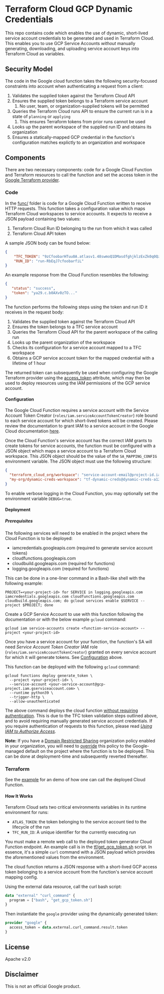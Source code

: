 # Terraform Cloud GCP Dynamic Credentials

This repo contains code which enables the use of dynamic, short-lived service account credentials to be generated and used in Terraform Cloud.  This enables you to use GCP Service Accounts *without* manually generating, downloading, and uploading service account keys into Terraform Cloud as variables.

## Security Model

The code in the Google cloud function takes the following security-focused constraints into account when authenticating a request from a client:

1. Validates the supplied token against the Terraform Cloud API
2. Ensures the supplied token belongs to a Terraform service account
   1. No user, team, or organization-supplied tokens will be permitted
3. Queries the Terraform Cloud runs API to ensure the current run is in a state of `planning` or `applying`
   1. This ensures Terraform tokens from prior runs cannot be used
4. Looks up the parent workspace of the supplied run ID and obtains its organization
5. Ensures a statically-mapped GCP credential in the function's configuration matches explictly to an organization and workspace

## Components

There are two necessary components: code for a Google Cloud Function and Terraform resources to call the function and set the access token in the [Google Terraform provider](https://registry.terraform.io/providers/hashicorp/google/latest/docs/guides/provider_reference).

### Code

In the [func/](func/) folder is code for a Google Cloud Function written to receive HTTP requests.  This function takes a configuration value which maps Terraform Cloud workspaces to service accounts.  It expects to receive a JSON payload containing two values:

1. Terraform Cloud Run ID belonging to the run from which it was called
2. Terraform Cloud API token

A sample JSON body can be found below:

```json
{
    "TFC_TOKEN": "9zCfoobarHTuu0A.atlasv1.48swmoQ1DMasdfghjklzExZk0q0QzIguuIaekI0HbjjOY5dXFkkoJV1pbazquux",
    "RUN_ID": "run-RbEqJ7cfoobarfiL"
}
```

An example response from the Cloud Function resembles the following:

```json
{
   "status": "success",
   "token": "ya29.c.b0AXv0zTO..."
}
```

The function performs the following steps using the token and run ID it receives in the request body:

1. Validates the supplied token against the Terraform Cloud API
2. Ensures the token belongs to a TFC service account
3. Queries the Terraform Cloud API for the parent workspace of the calling run
4. Looks up the parent organization of the workspace
5. Checks its configuration for a service account mapped to a TFC workspace
6. Obtains a GCP service account token for the mapped credential with a lifetime of 1 hour

The returned token can subsequently be used when configuring the Google Terraform provider using the [access_token](https://registry.terraform.io/providers/hashicorp/google/latest/docs/guides/provider_reference#access_token) attribute, which may then be used to deploy resources using the IAM permissions of the GCP service account.

#### Configuration

The Google Cloud Function requires a service account with the Service Account Token Creator (`roles/iam.serviceAccountTokenCreator`) role bound to each service account for which short-lived tokens will be created.  Please review the documentation to grant IAM to a service account in the Google Cloud documentation [here](https://cloud.google.com/iam/docs/manage-access-service-accounts#single-role).

Once the Cloud Function's service account has the correct IAM grants to create tokens for service accounts, the function must be configured with a JSON object which maps a service account to a Terraform Cloud workspace. This JSON object should be the value of the `SA_MAPPING_CONFIG` environment variable.  The JSON object must use the following structure:

```json
{
  "terraform_cloud_org/workspace": "service-account-email@project-id.iam.gserviceaccount.com",
  "my-org/dynamic-creds-workspace": "tf-dynamic-creds@dynamic-creds-a123d.iam.gserviceaccount.com"
}
```

To enable verbose logging in the Cloud Function, you may optionally set the environment variable `DEBUG=true`.

#### Deployment

##### Prerequisites

The following services will need to be enabled in the project where the Cloud Function is to be deployed:

* iamcredentials.googleapis.com (required to generate service account tokens)
* cloudfunctions.googleapis.com 
* cloudbuild.googleapis.com (required for functions)
* logging.googleapis.com (required for functions)

This can be done in a one-liner command in a Bash-like shell with the following example:

```shell
PROJECT=<your-project-id> for SERVICE in logging.googleapis.com iamcredentials.googleapis.com cloudfunctions.googleapis.com cloudbuild.googleapis.com; do gcloud services enable $SERVICE --project $PROJECT; done
```

Create a GCP Service Account to use with this function following the documentation or with the below example `gcloud` command:

```shell
gcloud iam service-accounts create <function-service-account> --project <your-project-id>
```

Once you have a service account for your function, the function's SA will need *Service Account Token Creator* IAM role (`roles/iam.serviceAccountTokenCreator`) granted on every service account for which it will generate tokens.  See [Configuration](#configuration) above.

This function can be deployed with the following `gcloud` command:

```shell
gcloud functions deploy generate_token \
  --project <your-project-id> \
  --service-account <your-service-account@gcp-project.iam.gserviceaccount.com> \
  --runtime python39 \
  --trigger-http \
  --allow-unauthenticated 
```

The above command deploys the cloud function [without requiring authentication](https://cloud.google.com/functions/docs/securing/managing-access-iam#allowing_unauthenticated_http_function_invocation).  This is due to the TFC token validation steps outlined above, and to avoid requiring manually generated service account credentials.  If you require authentication of requests to this function, please read *[Using IAM to Authorize Access](https://cloud.google.com/functions/docs/securing/managing-access-iam)*.

**Note:** If you have a [Domain Restricted Sharing](https://cloud.google.com/resource-manager/docs/organization-policy/restricting-domains) organization policy enabled in your organization, you will need to [override](https://cloud.google.com/resource-manager/docs/organization-policy/creating-managing-policies) this policy to the Google-managed default on the project where the function is to be deployed.  This can be done at deployment-time and subsequently reverted thereafter.

### Terraform

See the [example](tf/example-main.tf)  for an demo of how one can call the deployed Cloud Function.

#### How It Works

Terraform Cloud sets two critical environments variables in its runtime environment for runs:

* `ATLAS_TOKEN`: the token belonging to the service account tied to the lifecycle of the run
* `TFC_RUN_ID`: A unique identifier for the currently executing run

You must make a remote web call to the deployed token generator Cloud Function endpoint.  An example call is in the [tf/get_gcp_token.sh](tf/get_gcp_token.sh) script.  In essence, it's a simple `curl` command with a JSON payload which provides the aforementioned values from the environment.  

The cloud function returns a JSON response with a short-lived GCP access token belonging to a service account from the function's service account mapping config.

Using the external data resource, call the curl bash script:

```terraform
data "external" "curl_command" {
  program = ["bash", "get_gcp_token.sh"]
}
```

Then instantiate the `google` provider using the dynamically generated token:

```terraform
provider "google" {
  access_token = data.external.curl_command.result.token
}
```

## License

Apache v2.0

## Disclaimer

This is not an official Google product.
